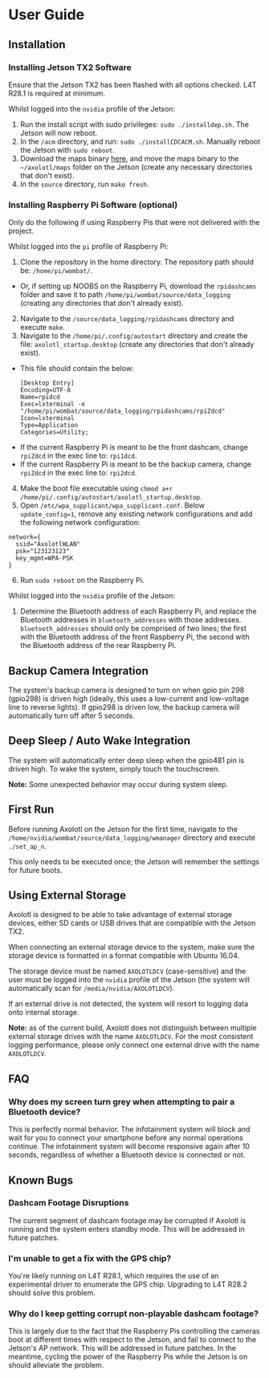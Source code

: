 # User Guide

## Installation
### Installing Jetson TX2 Software
Ensure that the Jetson TX2 has been flashed with all options checked. L4T R28.1 is required at minimum.

Whilst logged into the `nvidia` profile of the Jetson:
1.  Run the install script with sudo privileges: `sudo ./installdep.sh`. The Jetson will now reboot.
2.  In the `/acm` directory, and run: `sudo ./installCDCACM.sh`. Manually reboot the Jetson with `sudo reboot`.
3.  Download the maps binary [here](https://drive.google.com/open?id=1UpHisYQQdKC_r3oSZfjjtk_R77760Z-u), and move the maps binary to the `~/axolotl/maps` folder on the Jetson (create any necessary directories that don't exist).
5.  In the `source` directory, run `make fresh`.

### Installing Raspberry Pi Software (optional)
Only do the following if using Raspberry Pis that were not delivered with the project.

Whilst logged into the `pi` profile of Raspberry Pi:

1. Clone the repository in the home directory. The repository path should be: `/home/pi/wombat/`.
- Or, if setting up NOOBS on the Raspberry Pi, download the `rpidashcams` folder and save it to path `/home/pi/wombat/source/data_logging` (creating any directories that don't already exist).
2. Navigate to the `/source/data_logging/rpidashcams` directory and execute `make`.
3. Navigate to the `/home/pi/.config/autostart` directory and create the file: `axolotl_startup.desktop` (create any directories that don't already exist).
  - This file should contain the below:
    ```
    [Desktop Entry]
    Encoding=UTF-8
    Name=rpidcd
    Exec=lxterminal -e "/home/pi/wombat/source/data_logging/rpidashcams/rpiZdcd"
    Icon=lxterminal
    Type=Application
    Categories=Utility;
    ```
  - If the current Raspberry Pi is meant to be the front dashcam, change `rpiZdcd` in the exec line to: `rpi1dcd`.
  - If the current Raspberry Pi is meant to be the backup camera, change `rpiZdcd` in the exec line to: `rpi2dcd`.
4. Make the boot file executable using `chmod a+r /home/pi/.config/autostart/axolotl_startup.desktop`.
5. Open `/etc/wpa_supplicant/wpa_supplicant.conf`. Below `update_config=1`, remove any existing network configurations and add the following network configuration:
  ```
  network={
  	ssid="AxolotlWLAN"
  	psk="123123123"
  	key_mgmt=WPA-PSK
  }
  ````
6. Run `sudo reboot` on the Raspberry Pi.

Whilst logged into the `nvidia` profile of the Jetson:
1. Determine the Bluetooth address of each Raspberry Pi, and replace the Bluetooth addresses in `bluetooth_addresses` with those addresses.
`bluetooth_addresses` should only be comprised of two lines; the first with the Bluetooth address of the front Raspberry Pi, the second with the Bluetooth address of the rear Raspberry Pi.

## Backup Camera Integration
The system's backup camera is designed to turn on when gpio pin 298 (gpio298) is driven high (ideally, this uses a low-current and low-voltage line to reverse lights). If gpio298 is driven low, the backup camera will automatically turn off after 5 seconds.

## Deep Sleep / Auto Wake Integration
The system will automatically enter deep sleep when the gpio481 pin is driven high. To wake the system, simply touch the touchscreen.

__Note:__ Some unexpected behavior may occur during system sleep.

## First Run
Before running Axolotl on the Jetson for the first time, navigate to the `/home/nvidia/wombat/source/data_logging/wmanager` directory and execute `./set_ap_n`.

This only needs to be executed once; the Jetson will remember the settings for future boots.

## Using External Storage
Axolotl is designed to be able to take advantage of external storage devices, either SD cards or USB drives that are compatible with the Jetson TX2.

When connecting an external storage device to the system, make sure the storage device is formatted in a format compatible with Ubuntu 16.04.

The storage device must be named `AXOLOTLDCV` (case-sensitive) and the user must be logged into the `nvidia` profile of the Jetson (the system will automatically scan for `/media/nvidia/AXOLOTLDCV`).

If an external drive is not detected, the system will resort to logging data onto internal storage.

__Note:__ as of the current build, Axolotl does not distinguish between multiple external storage drives with the name `AXOLOTLDCV`. For the most consistent logging performance, please only connect one external drive with the name `AXOLOTLDCV`.

## FAQ
### Why does my screen turn grey when attempting to pair a Bluetooth device?
This is perfectly normal behavior. The infotainment system will block and wait for you to connect your smartphone before any normal operations continue.
The infotainment system will become responsive again after 10 seconds, regardless of whether a Bluetooth device is connected or not.

## Known Bugs
### Dashcam Footage Disruptions
The current segment of dashcam footage may be corrupted if Axolotl is running and the system enters standby mode. This will be addressed in future patches.

### I'm unable to get a fix with the GPS chip?
You're likely running on L4T R28.1, which requires the use of an experimental driver to enumerate the GPS chip. Upgrading to L4T R28.2 should solve this problem.

### Why do I keep getting corrupt non-playable dashcam footage?
This is largely due to the fact that the Raspberry Pis controlling the cameras boot at different times with respect to the Jetson, and fail to connect to the Jetson's AP network. This will be addressed in future patches. In the meantime, cycling the power of the Raspberry Pis while the Jetson is on should alleviate the problem.
